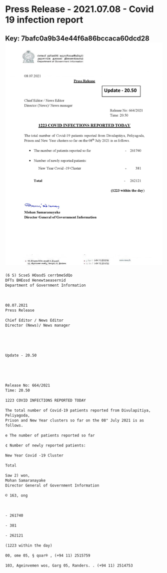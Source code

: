 # Press Release - 2021.07.08 - Covid 19 infection report 
Key: 7bafc0a9b34e44f6a86bccaca60dcd28 
![img](img/7bafc0a9b34e44f6a86bccaca60dcd28.jpg)
---
```
(6 S) ScseS HOasdS cerrbmeSdQo
DFTs BHEosd Henewtaeasernid
Department of Government Information

 

08.07.2021
Press Release

Chief Editor / News Editor
Director (News)/ News manager

 

 

Update - 20.50

 

 

Release No: 664/2021
Time: 20.50

1223 COVID INFECTIONS REPORTED TODAY

The total number of Covid-19 patients reported from Divulapitiya, Peliyagoda,
Prison and New Year clusters so far on the 08" July 2021 is as follows.

e The number of patients reported so far

¢ Number of newly reported patients:

New Year Covid -19 Cluster

Total

Saw 2) won,
Mohan Samaranayake
Director General of Government Information

© 163, ong

 

- 261740

- 381

- 262121

(1223 within the day)

00, ome 05, § qoar® , (+94 11) 2515759

103, Ageinvemen wos, Garg 05, Randers. . (+94 11) 2514753

```
